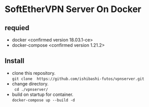 # SoftEtherVPN Server On Docker

## requied
- docker <confirmed version 18.03.1-ce>
- docker-compose <confirmed version 1.21.2>

## Install

- clone this repository.  
  `git clone  https://github.com/ishibashi-futos/vpnserver.git`
- change directory.  
  ` cd ./vpnserver/`
- build on startup for container.  
  `docker-compose up --build -d `
